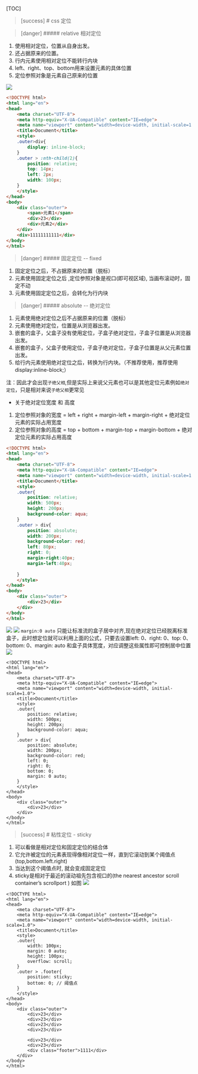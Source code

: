[TOC]
>[success] # css 定位

>[danger]  ##### relative 相对定位
1. 使用相对定位，位置从自身出发。
2. 还占据原来的位置。
3. 行内元素使用相对定位不能转行内块
4. left、right、top、bottom用来设置元素的具体位置
5. 定位参照对象是元素自己原来的位置

![](images/screenshot_1653127647892.png)
~~~ html
<!DOCTYPE html>
<html lang="en">
<head>
	<meta charset="UTF-8">
	<meta http-equiv="X-UA-Compatible" content="IE=edge">
	<meta name="viewport" content="width=device-width, initial-scale=1.0">
	<title>Document</title>
	<style>
	.outer>div{
		display: inline-block;
	}
	.outer > :nth-child(2){
		position: relative;
		top: 14px;
		left: 2px;
		width: 100px;
	}
	</style>
</head>
<body>
	<div class="outer">
		<span>元素1</span>
		<div>23</div>
		<div>元素2</div>
	</div>
	<div>11111111111</div>
</body>
</html>
~~~
>[danger] ##### 固定定位 -- fixed
1. 固定定位之后，不占据原来的位置（脱标）  
2. 元素使用固定定位之后 ,定位参照对象是视口(即可视区域), 当画布滚动时，固定不动
3. 元素使用固定定位之后，会转化为行内块

>[danger] ##### absolute --  绝对定位

1. 元素使用绝对定位之后不占据原来的位置（脱标）
2. 元素使用绝对定位，位置是从浏览器出发。
3. 嵌套的盒子，父盒子没有使用定位，子盒子绝对定位，子盒子位置是从浏览器出发。
4. 嵌套的盒子，父盒子使用定位，子盒子绝对定位，子盒子位置是从父元素位置出发。
5. 给行内元素使用绝对定位之后，转换为行内块。（不推荐使用，推荐使用display:inline-block;）

注：因此才会出现`子绝父相`,但是实际上来说父元素也可以是其他定位元素例如`绝对定位`，只是相对来说`子绝父相`更常见
* 关于绝对定位宽度 和 高度
1. 定位参照对象的宽度 = left + right + margin-left + margin-right + 绝对定位元素的实际占用宽度
2. 定位参照对象的高度 = top + bottom + margin-top + margin-bottom + 绝对定位元素的实际占用高度
~~~ html
<!DOCTYPE html>
<html lang="en">
<head>
	<meta charset="UTF-8">
	<meta http-equiv="X-UA-Compatible" content="IE=edge">
	<meta name="viewport" content="width=device-width, initial-scale=1.0">
	<title>Document</title>
	<style>
	.outer{
		position: relative;
		width: 500px;
		height: 200px;
		background-color: aqua;
	}
	.outer > div{
		position: absolute;
		width: 200px;
		background-color: red;
		left: 80px;
		right: 0;
		margin-right:40px;
		margin-left:40px;
	
	}
	</style>
</head>
<body>
	<div class="outer">
		<div>23</div>
	</div>
</body>
</html>
~~~
![](images/screenshot_1653134245948.png)
![](images/screenshot_1653134213888.png)
`margin:0 auto` 只能让标准流的盒子居中对齐,现在绝对定位已经脱离标准盒子，此时想定位就可以利用上面的公式，只要去设置left: 0、right: 0、top: 0、bottom: 0、margin: auto 和盒子具体宽度，对应调整这些属性即可控制居中位置
![](images/screenshot_1653135622834.png)
~~~
<!DOCTYPE html>
<html lang="en">
<head>
	<meta charset="UTF-8">
	<meta http-equiv="X-UA-Compatible" content="IE=edge">
	<meta name="viewport" content="width=device-width, initial-scale=1.0">
	<title>Document</title>
	<style>
	.outer{
		position: relative;
		width: 500px;
		height: 200px;
		background-color: aqua;
	}
	.outer > div{
		position: absolute;
		width: 200px;
		background-color: red;
		left: 0;
		right: 0;
		bottom: 0;
		margin: 0 auto;
	}
	</style>
</head>
<body>
	<div class="outer">
		<div>23</div>
	</div>
</body>
</html>
~~~
>[success] # 粘性定位 - sticky
1. 可以看做是相对定位和固定定位的结合体
2. 它允许被定位的元素表现得像相对定位一样，直到它滚动到某个阈值点(top,bottom.left.right)
3. 当达到这个阈值点时, 就会变成固定定位
4. sticky是相对于最近的滚动祖先包含视口的(the nearest ancestor scroll container’s scrollport ) 如图
![](images/screenshot_1653142757932.png)
~~~
<!DOCTYPE html>
<html lang="en">
<head>
	<meta charset="UTF-8">
	<meta http-equiv="X-UA-Compatible" content="IE=edge">
	<meta name="viewport" content="width=device-width, initial-scale=1.0">
	<title>Document</title>
	<style>
	.outer{
		width: 100px;
		margin: 0 auto;
		height: 100px;
		overflow: scroll;
	}
	.outer > .footer{
		position: sticky;
		bottom: 0; // 阈值点
	}
	</style>
</head>
<body>
	<div class="outer">
		<div>23</div>
		<div>23</div>
		<div>23</div>
		<div>23</div>
	
		<div>23</div>
		<div>23</div>
		<div class="footer">1111</div>
	</div>
</body>
</html>
~~~